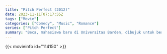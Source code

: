 ```yaml
---
title: "Pitch Perfect (2012)"
date: 2023-11-11T07:17:55Z
tags: ["Movie"]
categories: ["Comedy", "Music", "Romance"]
series: ["Pitch Perfect"]
summary: "Beca, mahasiswa baru di Universitas Barden, dibujuk untuk bergabung dengan The Bellas, grup menyanyi khusus perempuan di sekolahnya. Menyuntikkan energi yang sangat dibutuhkan ke dalam repertoar mereka, The Bellas menghadapi rival pria mereka dalam kompetisi kampus."
---
```


<mux-player stream-type="on-demand"
src="https://kp3d-my.sharepoint.com/personal/ryoo_kp3d_onmicrosoft_com/_layouts/15/download.aspx?share=EStD-BdwS0lDnaBQP7wNvw4BHd5YZ30DxzcspHqosd6Y-A" prefer-playback="mse" controls>

</mux-player>


{{< movieinfo id="114150" >}}

<script src="https://cdn.jsdelivr.net/npm/@mux/mux-player"></script>

 <script type="application/ld+json ">
{
"@context": "https://schema.org/",
"@type": "VideoObject",
"name": "Pitch Perfect (2012)",
"contentUrl": "https://stream.mux.com/02J3MdPIH9aqgd5JN501klwrzX3dO4LOVzSxPb6aZxLj4.m3u8",
"thumbnailUrl": "https://www.themoviedb.org/t/p/original/gsFoJk9g8W3zgaipRrrURk7LbiF.jpg?width=314&fit_mode=preserve&time=25",
"uploadDate": "2023-11-11T07:17:55Z",
}

</script>